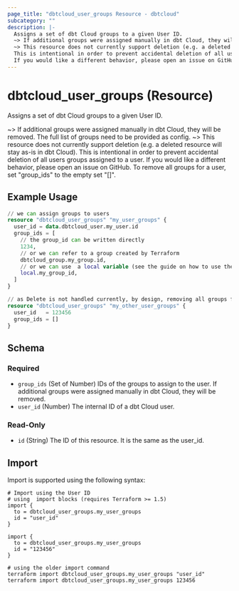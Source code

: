 ```yaml
---
page_title: "dbtcloud_user_groups Resource - dbtcloud"
subcategory: ""
description: |-
  Assigns a set of dbt Cloud groups to a given User ID.
  ~> If additional groups were assigned manually in dbt Cloud, they will be removed. The full list of groups need to be provided as config.
  ~> This resource does not currently support deletion (e.g. a deleted resource will stay as-is in dbt Cloud).
  This is intentional in order to prevent accidental deletion of all users groups assigned to a user.
  If you would like a different behavior, please open an issue on GitHub. To remove all groups for a user, set "group_ids" to the empty set "[]".
---
```


# dbtcloud_user_groups (Resource)


Assigns a set of dbt Cloud groups to a given User ID. 

~> If additional groups were assigned manually in dbt Cloud, they will be removed. The full list of groups need to be provided as config.
~> This resource does not currently support deletion (e.g. a deleted resource will stay as-is in dbt Cloud).
This is intentional in order to prevent accidental deletion of all users groups assigned to a user.
If you would like a different behavior, please open an issue on GitHub. To remove all groups for a user, set "group_ids" to the empty set "[]".

## Example Usage

```terraform
// we can assign groups to users
resource "dbtcloud_user_groups" "my_user_groups" {
  user_id = data.dbtcloud_user.my_user.id
  group_ids = [
    // the group_id can be written directly
    1234,
    // or we can refer to a group created by Terraform
    dbtcloud_group.my_group.id,
    // or we can use  a local variable (see the guide on how to use the HTTP provider)
    local.my_group_id,
  ]
}

// as Delete is not handled currently, by design, removing all groups from a user can be done with
resource "dbtcloud_user_groups" "my_other_user_groups" {
  user_id   = 123456
  group_ids = []
}
```

<!-- schema generated by tfplugindocs -->
## Schema

### Required

- `group_ids` (Set of Number) IDs of the groups to assign to the user. If additional groups were assigned manually in dbt Cloud, they will be removed.
- `user_id` (Number) The internal ID of a dbt Cloud user.

### Read-Only

- `id` (String) The ID of this resource. It is the same as the user_id.

## Import

Import is supported using the following syntax:

```shell
# Import using the User ID
# using  import blocks (requires Terraform >= 1.5)
import {
  to = dbtcloud_user_groups.my_user_groups
  id = "user_id"
}

import {
  to = dbtcloud_user_groups.my_user_groups
  id = "123456"
}

# using the older import command
terraform import dbtcloud_user_groups.my_user_groups "user_id"
terraform import dbtcloud_user_groups.my_user_groups 123456
```

